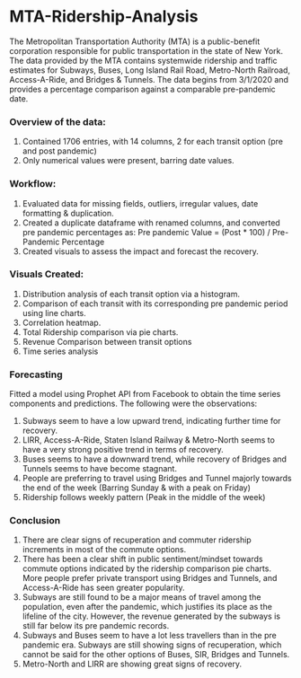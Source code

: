 # MTA-Ridership-Analysis

The Metropolitan Transportation Authority (MTA) is a public-benefit corporation responsible for public transportation in the state of New York. The data provided by the MTA contains systemwide ridership and traffic estimates for Subways, Buses, Long Island Rail Road, Metro-North Railroad, Access-A-Ride, and Bridges & Tunnels. The data begins from 3/1/2020 and provides a percentage comparison against a comparable pre-pandemic date.

### Overview of the data:
1. Contained 1706 entries, with 14 columns, 2 for each transit option (pre and post pandemic)
2. Only numerical values were present, barring date values.

### Workflow:
1. Evaluated data for missing fields, outliers, irregular values, date formatting & duplication.
2. Created a duplicate dataframe with renamed columns, and converted pre pandemic percentages as:
   Pre pandemic Value = (Post * 100) / Pre-Pandemic Percentage
3. Created visuals to assess the impact and forecast the recovery.

### Visuals Created:
1. Distribution analysis of each transit option via a histogram.
2. Comparison of each transit with its corresponding pre pandemic period using line charts.
3. Correlation heatmap.
4. Total Ridership comparison via pie charts.
5. Revenue Comparison between transit options
6. Time series analysis

### Forecasting
Fitted a model using Prophet API from Facebook to obtain the time series components and predictions. The following were the observations: 
1. Subways seem to have a low upward trend, indicating further time for recovery.
2. LIRR, Access-A-Ride, Staten Island Railway & Metro-North seems to have a very strong positive trend in terms of recovery.
3. Buses seems to have a downward trend, while recovery of Bridges and Tunnels seems to have become stagnant.
4. People are preferring to travel using Bridges and Tunnel majorly towards the end of the week (Barring Sunday & with a peak on Friday)
5. Ridership follows weekly pattern (Peak in the middle of the week)

### Conclusion
1. There are clear signs of recuperation and commuter ridership increments in most of the commute options. 
2. There has been a clear shift in public sentiment/mindset towards commute options indicated by the ridership comparison pie charts. More people prefer private transport using Bridges and Tunnels, and Access-A-Ride has seen greater popularity.
3. Subways are still found to be a major means of travel among the population, even after the pandemic, which justifies its place as the lifeline of the city. However, the revenue generated by the subways is still far below its pre pandemic records.
4. Subways and Buses seem to have a lot less travellers than in the pre pandemic era. Subways are still showing signs of recuperation, which cannot be said for the other options of Buses, SIR, Bridges and Tunnels.
5. Metro-North and LIRR are showing great signs of recovery.


